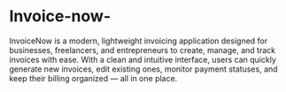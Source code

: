 # Invoice-now-
InvoiceNow is a modern, lightweight invoicing application designed for businesses, freelancers, and entrepreneurs to create, manage, and track invoices with ease. With a clean and intuitive interface, users can quickly generate new invoices, edit existing ones, monitor payment statuses, and keep their billing organized — all in one place.
